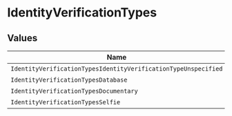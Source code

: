 # IdentityVerificationTypes


## Values

| Name                                                           | Value                                                          |
| -------------------------------------------------------------- | -------------------------------------------------------------- |
| `IdentityVerificationTypesIdentityVerificationTypeUnspecified` | IDENTITY_VERIFICATION_TYPE_UNSPECIFIED                         |
| `IdentityVerificationTypesDatabase`                            | DATABASE                                                       |
| `IdentityVerificationTypesDocumentary`                         | DOCUMENTARY                                                    |
| `IdentityVerificationTypesSelfie`                              | SELFIE                                                         |
